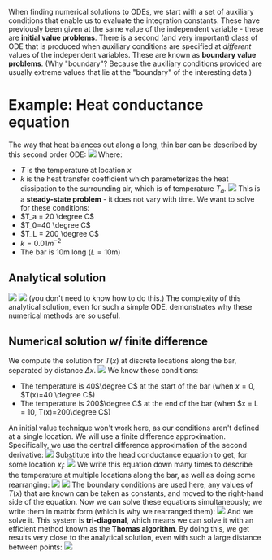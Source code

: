 When finding numerical solutions to ODEs, we start with a set of auxiliary conditions that enable us to evaluate the integration constants. These have previously been given at the same value of the independent variable - these are **initial value problems**.
There is a second (and very important) class of ODE that is produced when auxiliary conditions are specified at *different* values of the independent variables. These are known as **boundary value problems**. (Why "boundary"? Because the auxiliary conditions provided are usually extreme values that lie at the "boundary" of the interesting data.)
# Example: Heat conductance equation
The way that heat balances out along a long, thin bar can be described by this second order ODE:
![](Pasted%20image%2020240307162359.png)
Where:
- $T$ is the temperature at location $x$
- $k$ is the heat transfer coefficient which parameterizes the heat dissipation to the surrounding air, which is of temperature $T_a$.
![](Pasted%20image%2020240307162404.png)
This is a **steady-state problem** - it does not vary with time. We want to solve for these conditions:
- $T_a = 20 \degree C$
- $T_0=40 \degree C$
- $T_L = 200 \degree C$
- $k = 0.01 m^{-2}$
- The bar is 10m long ($L=10\text{m}$)

## Analytical solution
![](Pasted%20image%2020240307162833.png)
![](Pasted%20image%2020240307162839.png)
(you don't need to know how to do this.)
The complexity of this analytical solution, even for such a simple ODE, demonstrates why these numerical methods are so useful.
## Numerical solution w/ finite difference
We compute the solution for $T(x)$ at discrete locations along the bar, separated by distance $\Delta x$.
![](Pasted%20image%2020240307163216.png)
We know these conditions:
- The temperature is 40$\degree C$ at the start of the bar (when $x=0$, $T(x)=40 \degree C$)
- The temperature is 200$\degree C$ at the end of the bar (when $x = L = 10, T(x)=200\degree C$)

An initial value technique won't work here, as our conditions aren't defined at a single location. We will use a finite difference approximation. Specifically, we use the central difference approximation of the second derivative:
![](Pasted%20image%2020240307164102.png)
Substitute into the head conductance equation to get, for some location $x_i$:
![](Pasted%20image%2020240307164130.png)
We write this equation down many times to describe the temperature at multiple locations along the bar, as well as doing some rearranging:
![](Pasted%20image%2020240307164332.png)
![](Pasted%20image%2020240307164340.png)
The boundary conditions are used here; any values of $T(x)$ that are known can be taken as constants, and moved to the right-hand side of the equation. Now we can solve these equations simultaneously; we write them in matrix form (which is why we rearranged them):
![](Pasted%20image%2020240307164534.png)
And we solve it. This system is **tri-diagonal**, which means we can solve it with an efficient method known as the **Thomas algorithm**. By doing this, we get results very close to the analytical solution, even with such a large distance between points:
![](Pasted%20image%2020240307164745.png)
